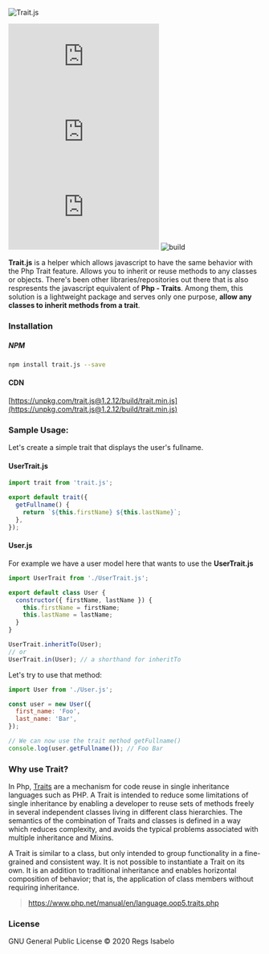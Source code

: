 

![Trait.js](https://github.com/regs37/Trait.js/blob/master/src/img/trait.js-logo.png?raw=true)

![liscense](https://img.shields.io/npm/l/trait.js) ![downloads](https://img.shields.io/npm/dw/trait.js) ![version](https://img.shields.io/npm/v/trait.js) ![build](https://img.shields.io/github/workflow/status/regs37/trait.js/Node.js%20CI)

**Trait.js** is a helper which allows javascript to have the same behavior with the Php Trait feature. Allows you to inherit or reuse methods to any classes or objects. There's been other libraries/repositories out there that is also respresents the javascript equivalent of **Php - Traits**. Among them, this solution is a lightweight package and serves only one purpose, **allow any classes to inherit methods from a trait**.

### Installation
##### NPM

```bash
npm install trait.js --save
```
#### CDN
[https://unpkg.com/trait.js@1.2.12/build/trait.min.js](https://unpkg.com/trait.js@1.2.12/build/trait.min.js)

### Sample Usage:

Let's create a simple trait that displays the user's fullname.

#### UserTrait.js
```javascript
import trait from 'trait.js';

export default trait({
  getFullname() {
    return `${this.firstName} ${this.lastName}`;
  },
});
```
#### User.js

For example we have a user model here that wants to use the **UserTrait.js**
```javascript
import UserTrait from './UserTrait.js';

export default class User {
  constructor({ firstName, lastName }) {
    this.firstName = firstName;
    this.lastName = lastName;
  }
}

UserTrait.inheritTo(User);
// or
UserTrait.in(User); // a shorthand for inheritTo
```
Let's try to use that method:
```javascript
import User from './User.js';

const user = new User({
  first_name: 'Foo',
  last_name: 'Bar',
});

// We can now use the trait method getFullname()
console.log(user.getFullname()); // Foo Bar
```
### Why use Trait?

In Php, [Traits](https://www.php.net/manual/en/language.oop5.traits.php) are a mechanism for code reuse in single inheritance languages such as PHP. A Trait is intended to reduce some limitations of single inheritance by enabling a developer to reuse sets of methods freely in several independent classes living in different class hierarchies. The semantics of the combination of Traits and classes is defined in a way which reduces complexity, and avoids the typical problems associated with multiple inheritance and Mixins.

A Trait is similar to a class, but only intended to group functionality in a fine-grained and consistent way. It is not possible to instantiate a Trait on its own. It is an addition to traditional inheritance and enables horizontal composition of behavior; that is, the application of class members without requiring inheritance.

> https://www.php.net/manual/en/language.oop5.traits.php

### License
GNU General Public License © 2020 Regs Isabelo
